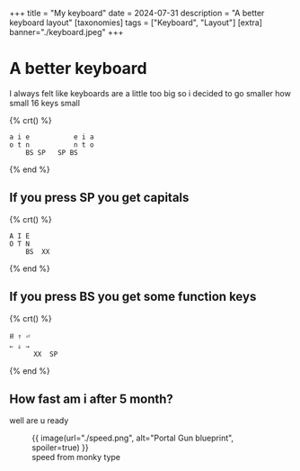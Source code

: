 +++
title = "My keyboard"
date = 2024-07-31
description = "A better keyboard layout"
[taxonomies]
tags = ["Keyboard", "Layout"]
[extra]
banner="./keyboard.jpeg"
+++
# A better keyboard


I always felt like keyboards are a little too big so i decided to go smaller
how small 16 keys small

{% crt() %}

```                                                    
a i e           e i a
o t n           n t o
    BS SP   SP BS
```

{% end %}
## If you press SP you get capitals
{% crt() %}

```                                                    
A I E
O T N 
    BS  XX
```

{% end %}

## If you press BS you get some function keys
{% crt() %}

```                                                    
⭿ ⇑ ⏎
⇐ ⇓ ⇒ 
      XX  SP
```

{% end %}

## How fast am i after 5 month?
well are u ready

<figure>
{{ image(url="./speed.png", alt="Portal Gun blueprint", spoiler=true) }}
<figcaption>speed from monky type</figcaption>
</figure>
